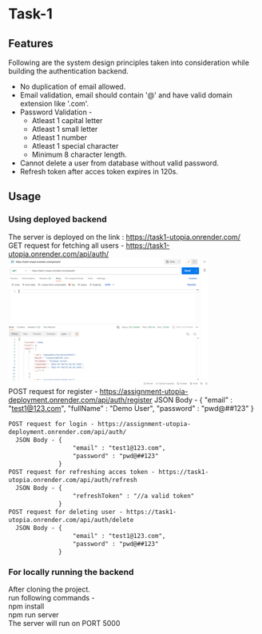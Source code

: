 # Task-1
## Features
  Following are the system design principles taken into consideration while building the authentication backend.
  - No duplication of email allowed.
  - Email validation, email should contain '@' and have valid domain extension like '.com'.
  - Password Validation -
    * Atleast 1 capital letter
    * Atleast 1 small letter
    * Atleast 1 number
    * Atleast 1 special character
    * Minimum 8 character length.
  - Cannot delete a user from database without valid password.
  - Refresh token after acces token expires in 120s.

## Usage
### Using deployed backend
The server is deployed on the link : https://task1-utopia.onrender.com/ <br>
    GET request for fetching all users - https://task1-utopia.onrender.com/api/auth/
<img src="https://github.com/pushkarr999/Task1/blob/main/output-screenshots/get.PNG" width="400"/> <br>
    POST request for register - https://assignment-utopia-deployment.onrender.com/api/auth/register
      JSON Body - {
                      "email" : "test1@123.com",
                      "fullName" : "Demo User",
                      "password" : "pwd@##123"
                  }
    
    POST request for login - https://assignment-utopia-deployment.onrender.com/api/auth/
      JSON Body - {
                      "email" : "test1@123.com",
                      "password" : "pwd@##123"
                  }
    POST request for refreshing acces token - https://task1-utopia.onrender.com/api/auth/refresh
      JSON Body - {
                      "refreshToken" : "//a valid token"
                  }
    POST request for deleting user - https://task1-utopia.onrender.com/api/auth/delete
      JSON Body - {
                      "email" : "test1@123.com",
                      "password" : "pwd@##123"
                  }

### For locally running the backend
  After cloning the project. <br>
  run following commands - <br>
  npm install <br>
  npm run server <br>
  The server will run on PORT 5000
